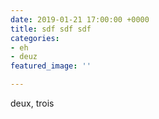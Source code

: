 ```yaml
---
date: 2019-01-21 17:00:00 +0000
title: sdf sdf sdf
categories:
- eh
- deuz
featured_image: ''

---
```

deux, trois